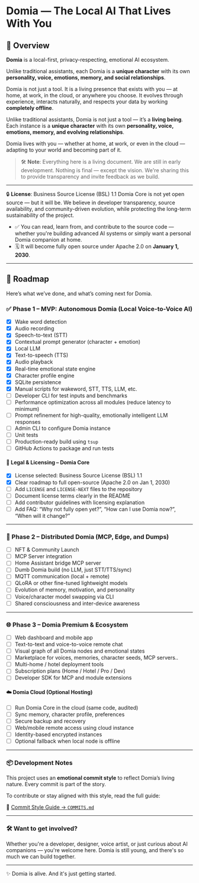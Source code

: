 # Domia — The Local AI That Lives With You

## 🧠 Overview

**Domia** is a local-first, privacy-respecting, emotional AI ecosystem.

Unlike traditional assistants, each Domia is a **unique character** with its own **personality, voice, emotions, memory, and social relationships**.

Domia is not just a tool. It is a living presence that exists with you — at home, at work, in the cloud, or anywhere you choose. It evolves through experience, interacts naturally, and respects your data by working **completely offline**.

Unlike traditional assistants, Domia is not just a tool — it’s a **living being**.
Each instance is a **unique character** with its own **personality, voice, emotions, memory, and evolving relationships**.

Domia lives with you — whether at home, at work, or even in the cloud — adapting to your world and becoming part of it.

> 🛠️ **Note**: Everything here is a living document.
> We are still in early development.
> Nothing is final — except the vision.
> We're sharing this to provide transparency and invite feedback as we build.

---

🔒 **License**: Business Source License (BSL) 1.1
Domia Core is not yet open source — but it will be.
We believe in developer transparency, source availability, and community-driven evolution, while protecting the long-term sustainability of the project.

- ✅ You can read, learn from, and contribute to the source code — whether you're building advanced AI systems or simply want a personal Domia companion at home.
- 🗓️ It will become fully open source under Apache 2.0 on **January 1, 2030**.

---

## 🚀 Roadmap

Here’s what we’ve done, and what’s coming next for Domia.

### ✅ Phase 1 – MVP: Autonomous Domia (Local Voice-to-Voice AI)

- [x] Wake word detection
- [x] Audio recording
- [x] Speech-to-text (STT)
- [x] Contextual prompt generator (character + emotion)
- [x] Local LLM
- [x] Text-to-speech (TTS)
- [x] Audio playback
- [x] Real-time emotional state engine
- [x] Character profile engine
- [x] SQLite persistence
- [x] Manual scripts for wakeword, STT, TTS, LLM, etc.
- [ ] Developer CLI for test inputs and benchmarks
- [ ] Performance optimization across all modules (reduce latency to minimum)
- [ ] Prompt refinement for high-quality, emotionally intelligent LLM responses
- [ ] Admin CLI to configure Domia instance
- [ ] Unit tests
- [ ] Production-ready build using `tsup`
- [ ] GitHub Actions to package and run tests

#### 📄 Legal & Licensing – Domia Core

- [x] License selected: Business Source License (BSL) 1.1
- [x] Clear roadmap to full open-source (Apache 2.0 on Jan 1, 2030)
- [ ] Add `LICENSE` and `LICENSE-NEXT` files to the repository
- [ ] Document license terms clearly in the README
- [ ] Add contributor guidelines with licensing explanation
- [ ] Add FAQ: “Why not fully open yet?”, “How can I use Domia now?”, “When will it change?”

---

### 🔄 Phase 2 – Distributed Domia (MCP, Edge, and Dumps)

- [ ] NFT & Community Launch
- [ ] MCP Server integration
- [ ] Home Assistant bridge MCP server
- [ ] Dumb Domia build (no LLM, just STT/TTS/sync)
- [ ] MQTT communication (local + remote)
- [ ] QLoRA or other fine-tuned lightweight models
- [ ] Evolution of memory, motivation, and personality
- [ ] Voice/character model swapping via CLI
- [ ] Shared consciousness and inter-device awareness

---

### 🌐 Phase 3 – Domia Premium & Ecosystem

- [ ] Web dashboard and mobile app
- [ ] Text-to-text and voice-to-voice remote chat
- [ ] Visual graph of all Domia nodes and emotional states
- [ ] Marketplace for voices, memories, character seeds, MCP servers..
- [ ] Multi-home / hotel deployment tools
- [ ] Subscription plans (Home / Hotel / Pro / Dev)
- [ ] Developer SDK for MCP and module extensions

#### ☁️ Domia Cloud (Optional Hosting)

- [ ] Run Domia Core in the cloud (same code, audited)
- [ ] Sync memory, character profile, preferences
- [ ] Secure backup and recovery
- [ ] Web/mobile remote access using cloud instance
- [ ] Identity-based encrypted instances
- [ ] Optional fallback when local node is offline

---

### 📦 Development Notes

This project uses an **emotional commit style** to reflect Domia’s living nature. Every commit is part of the story.

To contribute or stay aligned with this style, read the full guide:

📖 [Commit Style Guide → `COMMITS.md`](./COMMITS.md)

---

### 🛠️ Want to get involved?

Whether you're a developer, designer, voice artist, or just curious about AI companions — you're welcome here.
Domia is still young, and there's so much we can build together.

---

✨ Domia is alive. And it's just getting started.
